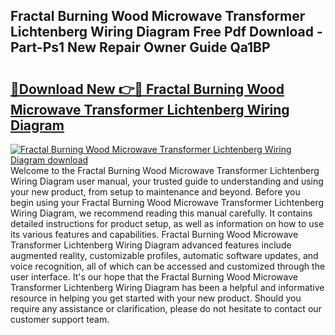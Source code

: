 ## Fractal Burning Wood Microwave Transformer Lichtenberg Wiring Diagram Free Pdf Download - Part-Ps1 New Repair Owner Guide Qa1BP

# <h2><a href="http://dfubka.blite.top/?on=Fractal+Burning+Wood+Microwave+Transformer+Lichtenberg+Wiring+Diagram">🔗Download New 👉🔴 Fractal Burning Wood Microwave Transformer Lichtenberg Wiring Diagram</a></h2>

[![Fractal Burning Wood Microwave Transformer Lichtenberg Wiring Diagram download](https://i.imgur.com/lujVjoI.png)](http://dfubka.blite.top/?on=Fractal+Burning+Wood+Microwave+Transformer+Lichtenberg+Wiring+Diagram)
Welcome to the Fractal Burning Wood Microwave Transformer Lichtenberg Wiring Diagram user manual, your trusted guide to understanding and using your new product, from setup to maintenance and beyond. Before you begin using your Fractal Burning Wood Microwave Transformer Lichtenberg Wiring Diagram, we recommend reading this manual carefully. It contains detailed instructions for product setup, as well as information on how to use its various features and capabilities. Fractal Burning Wood Microwave Transformer Lichtenberg Wiring Diagram advanced features include augmented reality, customizable profiles, automatic software updates, and voice recognition, all of which can be accessed and customized through the user interface. It's our hope that the Fractal Burning Wood Microwave Transformer Lichtenberg Wiring Diagram has been a helpful and informative resource in helping you get started with your new product. Should you require any assistance or clarification, please do not hesitate to contact our customer support team.
